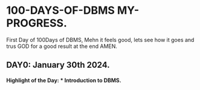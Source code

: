 # 100-DAYS-OF-DBMS MY-PROGRESS.

First Day of 100Days of DBMS, Mehn it feels good, lets see how it goes and trus GOD for a good result at the end AMEN.

## DAY0: January 30th 2024.

#### Highlight of the Day: *  Introduction to DBMS. 
